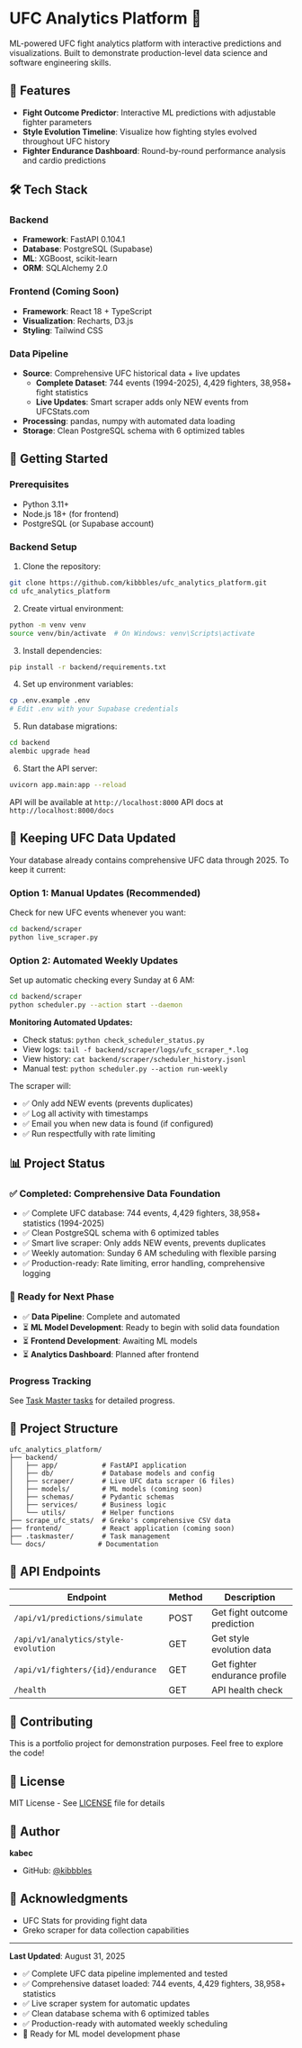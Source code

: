 # UFC Analytics Platform 🥊

ML-powered UFC fight analytics platform with interactive predictions and visualizations. Built to demonstrate production-level data science and software engineering skills.

## 🎯 Features

- **Fight Outcome Predictor**: Interactive ML predictions with adjustable fighter parameters
- **Style Evolution Timeline**: Visualize how fighting styles evolved throughout UFC history  
- **Fighter Endurance Dashboard**: Round-by-round performance analysis and cardio predictions

## 🛠️ Tech Stack

### Backend
- **Framework**: FastAPI 0.104.1
- **Database**: PostgreSQL (Supabase)
- **ML**: XGBoost, scikit-learn
- **ORM**: SQLAlchemy 2.0

### Frontend (Coming Soon)
- **Framework**: React 18 + TypeScript
- **Visualization**: Recharts, D3.js
- **Styling**: Tailwind CSS

### Data Pipeline
- **Source**: Comprehensive UFC historical data + live updates
  - **Complete Dataset**: 744 events (1994-2025), 4,429 fighters, 38,958+ fight statistics
  - **Live Updates**: Smart scraper adds only NEW events from UFCStats.com
- **Processing**: pandas, numpy with automated data loading
- **Storage**: Clean PostgreSQL schema with 6 optimized tables

## 🚀 Getting Started

### Prerequisites
- Python 3.11+
- Node.js 18+ (for frontend)
- PostgreSQL (or Supabase account)

### Backend Setup

1. Clone the repository:
```bash
git clone https://github.com/kibbbles/ufc_analytics_platform.git
cd ufc_analytics_platform
```

2. Create virtual environment:
```bash
python -m venv venv
source venv/bin/activate  # On Windows: venv\Scripts\activate
```

3. Install dependencies:
```bash
pip install -r backend/requirements.txt
```

4. Set up environment variables:
```bash
cp .env.example .env
# Edit .env with your Supabase credentials
```

5. Run database migrations:
```bash
cd backend
alembic upgrade head
```

6. Start the API server:
```bash
uvicorn app.main:app --reload
```

API will be available at `http://localhost:8000`
API docs at `http://localhost:8000/docs`

## 🔄 Keeping UFC Data Updated

Your database already contains comprehensive UFC data through 2025. To keep it current:

### Option 1: Manual Updates (Recommended)
Check for new UFC events whenever you want:
```bash
cd backend/scraper
python live_scraper.py
```

### Option 2: Automated Weekly Updates
Set up automatic checking every Sunday at 6 AM:
```bash
cd backend/scraper
python scheduler.py --action start --daemon
```

**Monitoring Automated Updates:**
- Check status: `python check_scheduler_status.py`  
- View logs: `tail -f backend/scraper/logs/ufc_scraper_*.log`
- View history: `cat backend/scraper/scheduler_history.jsonl`
- Manual test: `python scheduler.py --action run-weekly`

The scraper will:
- ✅ Only add NEW events (prevents duplicates)
- ✅ Log all activity with timestamps
- ✅ Email you when new data is found (if configured)
- ✅ Run respectfully with rate limiting

## 📊 Project Status

### ✅ Completed: Comprehensive Data Foundation
- ✅ Complete UFC database: 744 events, 4,429 fighters, 38,958+ statistics (1994-2025)
- ✅ Clean PostgreSQL schema with 6 optimized tables
- ✅ Smart live scraper: Only adds NEW events, prevents duplicates
- ✅ Weekly automation: Sunday 6 AM scheduling with flexible parsing
- ✅ Production-ready: Rate limiting, error handling, comprehensive logging

### 🚀 Ready for Next Phase
- ✅ **Data Pipeline**: Complete and automated
- ⏳ **ML Model Development**: Ready to begin with solid data foundation
- ⏳ **Frontend Development**: Awaiting ML models
- ⏳ **Analytics Dashboard**: Planned after frontend

### Progress Tracking
See [Task Master tasks](/.taskmaster/tasks/tasks.json) for detailed progress.

## 📁 Project Structure

```
ufc_analytics_platform/
├── backend/
│   ├── app/           # FastAPI application
│   ├── db/            # Database models and config  
│   ├── scraper/       # Live UFC data scraper (6 files)
│   ├── models/        # ML models (coming soon)
│   ├── schemas/       # Pydantic schemas
│   ├── services/      # Business logic
│   └── utils/         # Helper functions
├── scrape_ufc_stats/  # Greko's comprehensive CSV data
├── frontend/          # React application (coming soon)
├── .taskmaster/       # Task management
└── docs/             # Documentation
```

## 🔗 API Endpoints

| Endpoint | Method | Description |
|----------|--------|-------------|
| `/api/v1/predictions/simulate` | POST | Get fight outcome prediction |
| `/api/v1/analytics/style-evolution` | GET | Get style evolution data |
| `/api/v1/fighters/{id}/endurance` | GET | Get fighter endurance profile |
| `/health` | GET | API health check |

## 🤝 Contributing

This is a portfolio project for demonstration purposes. Feel free to explore the code!

## 📝 License

MIT License - See [LICENSE](LICENSE) file for details

## 👤 Author

**kabec**
- GitHub: [@kibbbles](https://github.com/kibbbles)

## 🙏 Acknowledgments

- UFC Stats for providing fight data
- Greko scraper for data collection capabilities

---

**Last Updated**: August 31, 2025  
- ✅ Complete UFC data pipeline implemented and tested
- ✅ Comprehensive dataset loaded: 744 events, 4,429 fighters, 38,958+ statistics
- ✅ Live scraper system for automatic updates  
- ✅ Clean database schema with 6 optimized tables
- ✅ Production-ready with automated weekly scheduling
- 🚀 Ready for ML model development phase
